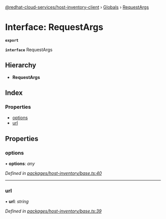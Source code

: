 [@redhat-cloud-services/host-inventory-client](../README.md) › [Globals](../globals.md) › [RequestArgs](requestargs.md)

# Interface: RequestArgs

**`export`** 

**`interface`** RequestArgs

## Hierarchy

* **RequestArgs**

## Index

### Properties

* [options](requestargs.md#options)
* [url](requestargs.md#url)

## Properties

###  options

• **options**: *any*

*Defined in [packages/host-inventory/base.ts:40](https://github.com/Hyperkid123/javascript-clients/blob/master/packages/host-inventory/base.ts#L40)*

___

###  url

• **url**: *string*

*Defined in [packages/host-inventory/base.ts:39](https://github.com/Hyperkid123/javascript-clients/blob/master/packages/host-inventory/base.ts#L39)*
